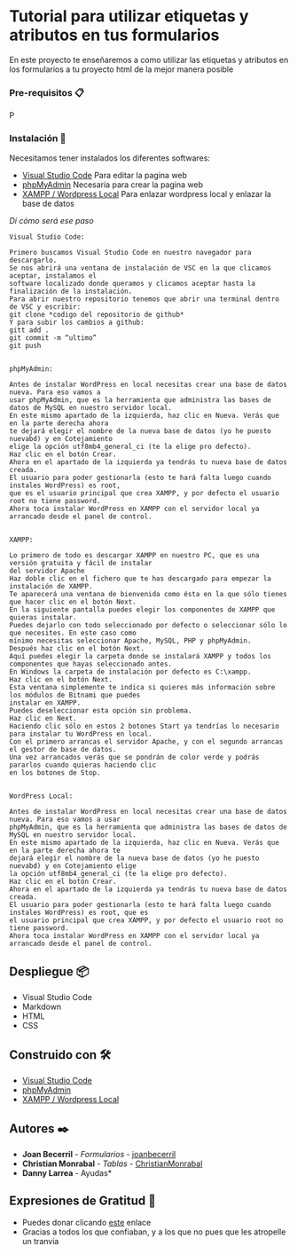 ﻿# Tutorial para utilizar etiquetas y atributos en tus formularios

En este proyecto te enseñaremos a como utilizar las etiquetas y atributos en los formularios a tu proyecto html de la mejor manera posible

### Pre-requisitos 📋

P

### Instalación 🔧

Necesitamos tener instalados los diferentes softwares:
- [Visual Studio Code](https://code.visualstudio.com/download) Para editar la pagina web
- [phpMyAdmin](https://www.phpmyadmin.net/) Necesaria para crear la pagina web
- [XAMPP / Wordpress Local](https://www.apachefriends.org/es/index.html) Para enlazar wordpress local y enlazar la base de datos

_Dí cómo será ese paso_

```
Visual Studio Code:

Primero buscamos Visual Studio Code en nuestro navegador para descargarlo.
Se nos abrirá una ventana de instalación de VSC en la que clicamos aceptar, instalamos el 
software localizado donde queramos y clicamos aceptar hasta la finalización de la instalación.
Para abrir nuestro repositorio tenemos que abrir una terminal dentro de VSC y escribir:
git clone *codigo del repositorio de github*
Y para subir los cambios a github:
gitt add .
git commit -m “ultimo”
git push


phpMyAdmin:

Antes de instalar WordPress en local necesitas crear una base de datos nueva. Para eso vamos a 
usar phpMyAdmin, que es la herramienta que administra las bases de datos de MySQL en nuestro servidor local. 
En este mismo apartado de la izquierda, haz clic en Nueva. Verás que en la parte derecha ahora 
te dejará elegir el nombre de la nueva base de datos (yo he puesto nuevabd) y en Cotejamiento 
elige la opción utf8mb4_general_ci (te la elige pro defecto).
Haz clic en el botón Crear.
Ahora en el apartado de la izquierda ya tendrás tu nueva base de datos creada.
El usuario para poder gestionarla (esto te hará falta luego cuando instales WordPress) es root, 
que es el usuario principal que crea XAMPP, y por defecto el usuario root no tiene password.
Ahora toca instalar WordPress en XAMPP con el servidor local ya arrancado desde el panel de control.


XAMPP:

Lo primero de todo es descargar XAMPP en nuestro PC, que es una versión gratuita y fácil de instalar 
del servidor Apache
Haz doble clic en el fichero que te has descargado para empezar la instalación de XAMPP.
Te aparecerá una ventana de bienvenida como ésta en la que sólo tienes que hacer clic en el botón Next.
En la siguiente pantalla puedes elegir los componentes de XAMPP que quieras instalar.
Puedes dejarlo con todo seleccionado por defecto o seleccionar sólo lo que necesites. En este caso como 
mínimo necesitas seleccionar Apache, MySQL, PHP y phpMyAdmin.
Después haz clic en el botón Next.
Aquí puedes elegir la carpeta donde se instalará XAMPP y todos los componentes que hayas seleccionado antes.
En Windows la carpeta de instalación por defecto es C:\xampp.
Haz clic en el botón Next.
Esta ventana simplemente te indica si quieres más información sobre los módulos de Bitnami que puedes 
instalar en XAMPP.
Puedes deseleccionar esta opción sin problema.
Haz clic en Next.
Haciendo clic sólo en estos 2 botones Start ya tendrías lo necesario para instalar tu WordPress en local.
Con el primero arrancas el servidor Apache, y con el segundo arrancas el gestor de base de datos.
Una vez arrancados verás que se pondrán de color verde y podrás pararlos cuando quieras haciendo clic 
en los botones de Stop.


WordPress Local:

Antes de instalar WordPress en local necesitas crear una base de datos nueva. Para eso vamos a usar
phpMyAdmin, que es la herramienta que administra las bases de datos de MySQL en nuestro servidor local. 
En este mismo apartado de la izquierda, haz clic en Nueva. Verás que en la parte derecha ahora te 
dejará elegir el nombre de la nueva base de datos (yo he puesto nuevabd) y en Cotejamiento elige 
la opción utf8mb4_general_ci (te la elige pro defecto).
Haz clic en el botón Crear.
Ahora en el apartado de la izquierda ya tendrás tu nueva base de datos creada.
El usuario para poder gestionarla (esto te hará falta luego cuando instales WordPress) es root, que es
el usuario principal que crea XAMPP, y por defecto el usuario root no tiene password.
Ahora toca instalar WordPress en XAMPP con el servidor local ya arrancado desde el panel de control.

```

## Despliegue 📦

- Visual Studio Code
- Markdown
- HTML
- CSS

## Construido con 🛠️

- [Visual Studio Code](https://code.visualstudio.com/download)
- [phpMyAdmin](https://www.phpmyadmin.net/)
- [XAMPP / Wordpress Local](https://www.apachefriends.org/es/index.html)

## Autores ✒️

* **Joan Becerril** - *Formularios* - [joanbecerril](https://github.com/joanbecerril/)
* **Christian Monrabal** - *Tablas* - [ChristianMonrabal](https://github.com/ChristianMonrabal/)
* **Danny Larrea** - Ayudas*

## Expresiones de Gratitud 🎁

* Puedes donar clicando [este](https://tuputamadre.com/) enlace
* Gracias a todos los que confiaban, y a los que no pues que les atropelle un tranvia
